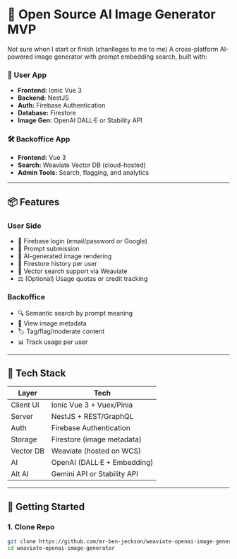 # 🧠 Open Source AI Image Generator MVP
Not sure when I start or finish (chanlleges to me to me)
A cross-platform AI-powered image generator with prompt embedding search, built with:

### 👤 User App
- **Frontend:** Ionic Vue 3
- **Backend:** NestJS
- **Auth:** Firebase Authentication
- **Database:** Firestore
- **Image Gen:** OpenAI DALL·E or Stability API

### 🛠️ Backoffice App
- **Frontend:** Vue 3
- **Search:** Weaviate Vector DB (cloud-hosted)
- **Admin Tools:** Search, flagging, and analytics

---

## 📦 Features

### User Side
- 🔐 Firebase login (email/password or Google)
- 📝 Prompt submission
- 🧠 AI-generated image rendering
- 📜 Firestore history per user
- 🎯 Vector search support via Weaviate
- ⚖️ (Optional) Usage quotas or credit tracking

### Backoffice
- 🔍 Semantic search by prompt meaning
- 🧾 View image metadata
- 🏷️ Tag/flag/moderate content
- 📊 Track usage per user

---

## 🧱 Tech Stack

| Layer       | Tech                           |
|------------|----------------------------------|
| Client UI  | Ionic Vue 3 + Vuex/Pinia         |
| Server     | NestJS + REST/GraphQL            |
| Auth       | Firebase Authentication          |
| Storage    | Firestore (image metadata)       |
| Vector DB  | Weaviate (hosted on WCS)         |
| AI         | OpenAI (DALL·E + Embedding)      |
| Alt AI     | Gemini API or Stability API      |

---

## 🚀 Getting Started

### 1. Clone Repo

```bash
git clone https://github.com/mr-ben-jeckson/weaviate-openai-image-generator.git
cd weaviate-openai-image-generator
